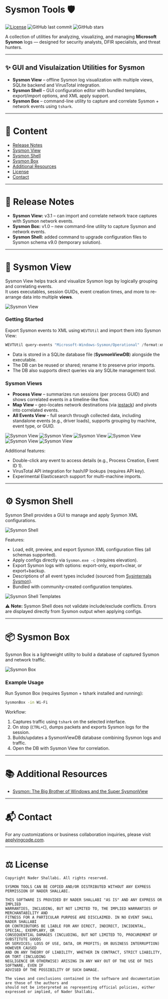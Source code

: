 # Sysmon Tools 🛡️

[![License](https://img.shields.io/badge/license-BSD-blue.svg)](LICENSE)
![GitHub last commit](https://img.shields.io/github/last-commit/nshalabi/SysmonTools)
![GitHub stars](https://img.shields.io/github/stars/nshalabi/SysmonTools?style=social)

A collection of utilities for analyzing, visualizing, and managing **Microsoft Sysmon** logs — designed for security analysts, DFIR specialists, and threat hunters.

---

## ✨ GUI and Visulaization Utilities for Sysmon

- **Sysmon View** – offline Sysmon log visualization with multiple views, SQLite backend and VirusTotal integration.
- **Sysmon Shell** – GUI configuration editor with bundled templates, export/import options, and XML apply support.
- **Sysmon Box** – command-line utility to capture and correlate Sysmon + network events using `tshark`.

---

# 📑 Content

- [Release Notes](#release-notes)
- [Sysmon View](#sysmon-view)
- [Sysmon Shell](#sysmon-shell)
- [Sysmon Box](#sysmon-box)
- [Additional Resources](#additional-resources)
- [License](#license)
- [Contact](#contact)

---

# 📝 Release Notes

- **Sysmon View:** v3.1 – can import and correlate network trace captures with Sysmon network events.
- **Sysmon Box:** v1.0 – new command-line utility to capture Sysmon and network events.
- **Sysmon Shell:** added command to upgrade configuration files to Sysmon schema v9.0 (temporary solution).

---

# 🔎 Sysmon View

Sysmon View helps track and visualize Sysmon logs by logically grouping and correlating events.  
It uses executables, session GUIDs, event creation times, and more to re-arrange data into multiple **views**.

![Sysmon View](Assets/Images/SysmonView/1.png "Sysmon View")

### Getting Started

Export Sysmon events to XML using `WEVTUtil` and import them into Sysmon View:

```powershell
WEVTUtil query-events "Microsoft-Windows-Sysmon/Operational" /format:xml /e:sysmonview > eventlog.xml
```

- Data is stored in a SQLite database file (**SysmonViewDB**) alongside the executable.
- The DB can be reused or shared; rename it to preserve prior imports.
- The DB also supports direct queries via any SQLite management tool.

### Sysmon Views

- **Process View** – summarizes run sessions (per process GUID) and shows correlated events in a timeline-like flow.
- **Map View** – geo-locates network destinations (via [ipstack](https://ipstack.com)) and pivots into correlated events.
- **All Events View** – full search through collected data, including standalone events (e.g., driver loads), supports grouping by machine, event type, or GUID.

![Sysmon View](Assets/Images/SysmonView/2.png "Sysmon View")
![Sysmon View](Assets/Images/SysmonView/3.png "Sysmon View")
![Sysmon View](Assets/Images/SysmonView/4.png "Sysmon View")
![Sysmon View](Assets/Images/SysmonView/5.png "Sysmon View")
![Sysmon View](Assets/Images/SysmonView/6.png "Sysmon View")
![Sysmon View](Assets/Images/SysmonView/7.png "Sysmon View")

Additional features:

- Double-click any event to access details (e.g., Process Creation, Event ID 1).
- VirusTotal API integration for hash/IP lookups (requires API key).
- Experimental Elasticsearch support for multi-machine imports.

---

# ⚙️ Sysmon Shell

Sysmon Shell provides a GUI to manage and apply Sysmon XML configurations.

![Sysmon Shell](Assets/Images/SysmonView/8.png "Sysmon Shell")

Features:

- Load, edit, preview, and export Sysmon XML configuration files (all schemas supported).
- Apply configs directly via `Sysmon.exe -c` (requires elevation).
- Export Sysmon logs with options: export-only, export+clear, or export+backup.
- Descriptions of all event types included (sourced from [Sysinternals Sysmon](https://docs.microsoft.com/en-us/sysinternals/downloads/sysmon)).
- Bundled with community-created configuration templates.

![Sysmon Shell Templates](Assets/Images/SysmonView/9.png "Sysmon Shell Templates")

⚠️ **Note:** Sysmon Shell does not validate include/exclude conflicts. Errors are displayed directly from Sysmon output when applying configs.

---

# 📦 Sysmon Box

Sysmon Box is a lightweight utility to build a database of captured Sysmon and network traffic.

![Sysmon Box](Assets/Images/SysmonView/10.png "Sysmon Box")

### Example Usage

Run Sysmon Box (requires Sysmon + tshark installed and running):

```bash
SysmonBox -in Wi-Fi
```

Workflow:

1. Captures traffic using `tshark` on the selected interface.
2. On stop (`CTRL+C`), dumps packets and exports Sysmon logs for the session.
3. Builds/updates a SysmonViewDB database combining Sysmon logs and traffic.
4. Open the DB with Sysmon View for correlation.

---

# 📚 Additional Resources

- [Sysmon: The Big Brother of Windows and the Super SysmonView](https://www.fwhibbit.es/sysmon-the-big-brother-of-windows-and-the-super-sysmonview)

---

# 📬 Contact

For any customizations or business collaboration inquiries, please visit [applyingcode.com](http://www.applyingcode.com).

---

# ⚖️ License

```text
Copyright Nader Shallabi. All rights reserved.

SYSMON TOOLS CAN BE COPIED AND/OR DISTRIBUTED WITHOUT ANY EXPRESS PERMISSION OF NADER SHALLABI.

THIS SOFTWARE IS PROVIDED BY NADER SHALLABI "AS IS" AND ANY EXPRESS OR IMPLIED
WARRANTIES, INCLUDING, BUT NOT LIMITED TO, THE IMPLIED WARRANTIES OF MERCHANTABILITY AND
FITNESS FOR A PARTICULAR PURPOSE ARE DISCLAIMED. IN NO EVENT SHALL NADER SHALLABI
OR CONTRIBUTORS BE LIABLE FOR ANY DIRECT, INDIRECT, INCIDENTAL, SPECIAL, EXEMPLARY, OR
CONSEQUENTIAL DAMAGES (INCLUDING, BUT NOT LIMITED TO, PROCUREMENT OF SUBSTITUTE GOODS
OR SERVICES; LOSS OF USE, DATA, OR PROFITS; OR BUSINESS INTERRUPTION) HOWEVER CAUSED
AND ON ANY THEORY OF LIABILITY, WHETHER IN CONTRACT, STRICT LIABILITY, OR TORT (INCLUDING
NEGLIGENCE OR OTHERWISE) ARISING IN ANY WAY OUT OF THE USE OF THIS SOFTWARE, EVEN IF
ADVISED OF THE POSSIBILITY OF SUCH DAMAGE.

The views and conclusions contained in the software and documentation are those of the authors and
should not be interpreted as representing official policies, either expressed or implied, of Nader Shallabi.
```
